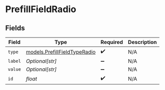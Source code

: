 # PrefillFieldRadio


## Fields

| Field                                                              | Type                                                               | Required                                                           | Description                                                        |
| ------------------------------------------------------------------ | ------------------------------------------------------------------ | ------------------------------------------------------------------ | ------------------------------------------------------------------ |
| `type`                                                             | [models.PrefillFieldTypeRadio](../models/prefillfieldtyperadio.md) | :heavy_check_mark:                                                 | N/A                                                                |
| `label`                                                            | *Optional[str]*                                                    | :heavy_minus_sign:                                                 | N/A                                                                |
| `value`                                                            | *Optional[str]*                                                    | :heavy_minus_sign:                                                 | N/A                                                                |
| `id`                                                               | *float*                                                            | :heavy_check_mark:                                                 | N/A                                                                |